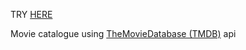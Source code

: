 TRY [HERE](https://calm-stream-39012.herokuapp.com/)

Movie catalogue using [TheMovieDatabase (TMDB)](https://www.themoviedb.org/) api
